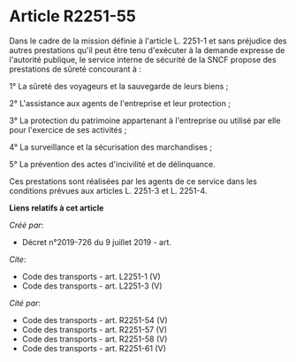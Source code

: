 # Article R2251-55

Dans le cadre de la mission définie à l'article L. 2251-1 et sans préjudice des autres prestations qu'il peut être tenu
d'exécuter à la demande expresse de l'autorité publique, le service interne de sécurité de la SNCF propose des prestations de
sûreté concourant à : 

1° La sûreté des voyageurs et la sauvegarde de leurs biens ; 

2° L'assistance aux agents de l'entreprise et leur protection ; 

3° La protection du patrimoine appartenant à l'entreprise ou utilisé par elle pour l'exercice de ses activités ; 

4° La surveillance et la sécurisation des marchandises ; 

5° La prévention des actes d'incivilité et de délinquance. 

Ces prestations sont réalisées par les agents de ce service dans les conditions prévues aux articles L. 2251-3 et L. 2251-4.

**Liens relatifs à cet article**

_Créé par_:

  - Décret n°2019-726 du 9 juillet 2019 - art.

_Cite_:

  - Code des transports - art. L2251-1 (V)
  - Code des transports - art. L2251-3 (V)

_Cité par_:

  - Code des transports - art. R2251-54 (V)
  - Code des transports - art. R2251-57 (V)
  - Code des transports - art. R2251-58 (V)
  - Code des transports - art. R2251-61 (V)
